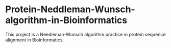 # Protein-Neddleman-Wunsch-algorithm-in-Bioinformatics
This project is a Needleman-Wunsch algorithm practice in protein sequence alignment in Bioinformatics.
